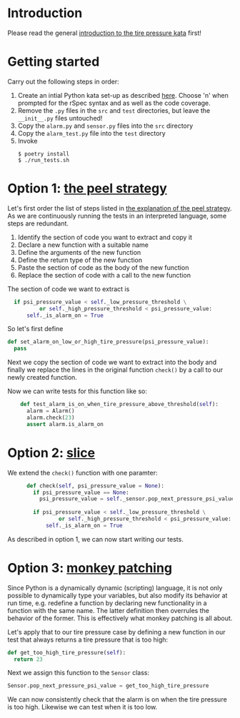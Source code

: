 # Introduction

Please read the general [introduction to the tire pressure kata](../README.md) first!

# Getting started

Carry out the following steps in order:

1. Create an intial Python kata set-up as described
   [here](https://github.com/zhendrikse/tdd/tree/master/cookiecutter).
   Choose 'n' when prompted for the rSpec syntax and as well as the code coverage.
2. Remove the `.py` files in the `src` and `test` directories, but leave the
   `__init__.py` files untouched!
3. Copy the `alarm.py` and `sensor.py` files into the `src` directory 
4. Copy the `alarm_test.py` file into the `test` directory
5. Invoke
   ```
   $ poetry install
   $ ./run_tests.sh
   ``` 

# Option 1: [the peel strategy](https://www.sammancoaching.org/learning_hours/testable_design/peel.html)

Let's first order the list of steps listed in 
[the explanation of the peel strategy](https://www.sammancoaching.org/learning_hours/testable_design/peel.html).
As we are continuously running the tests in an interpreted language, some
steps are redundant.

1. Identify the section of code you want to extract and copy it
2. Declare a new function with a suitable name
3. Define the arguments of the new function
4. Define the return type of the new function
5. Paste the section of code as the body of the new function
6. Replace the section of code with a call to the new function

The section of code we want to extract is

```python
  if psi_pressure_value < self._low_pressure_threshold \
          or self._high_pressure_threshold < psi_pressure_value:
      self._is_alarm_on = True
```

So let's first define

```python
def set_alarm_on_low_or_high_tire_pressure(psi_pressure_value):
  pass
```

Next we copy the section of code we want to extract into the body
and finally we replace the lines in the original function `check()`
by a call to our newly created function.

Now we can write tests for this function like so:

```python
    def test_alarm_is_on_when_tire_pressure_above_threshold(self):
      alarm = Alarm()
      alarm.check(23)
      assert alarm.is_alarm_on
```

# Option 2: [slice](https://www.sammancoaching.org/learning_hours/testable_design/slice.html)

We extend the `check()` function with one paramter:

```python
      def check(self, psi_pressure_value = None):
        if psi_pressure_value == None:
          psi_pressure_value = self._sensor.pop_next_pressure_psi_value()
          
        if psi_pressure_value < self._low_pressure_threshold \
                or self._high_pressure_threshold < psi_pressure_value:
            self._is_alarm_on = True
```

As described in option 1, we can now start writing our tests.

# Option 3: [monkey patching](https://betterprogramming.pub/what-are-duck-typing-and-monkey-patching-in-python-2f8e3d6b864f)

Since Python is a dynamically dynamic (scripting) language, it is
not only possible to dynamically type your variables, but also modify
its behavior at run time, e.g. redefine a function by declaring new
functionality in a function with the same name. The latter definition 
then overrules the behavior of the former. This is effectively what
monkey patching is all about.

Let's apply that to our tire pressure case by defining a new
function in our test that always returns a tire pressure that 
is too high:

```python
def get_too_high_tire_pressure(self):
  return 23
``` 

Next we assign this function to the `Sensor` class:

```python
Sensor.pop_next_pressure_psi_value = get_too_high_tire_pressure
``` 

We can now consistently check that the alarm is on when the tire
pressure is too high. Likewise we can test when it is too low.


